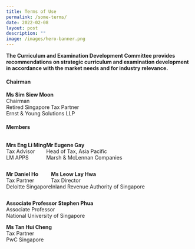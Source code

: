 ```yaml
---
title: Terms of Use
permalink: /some-terms/
date: 2022-02-08
layout: post
description: ""
image: /images/hero-banner.png
---
```

**The Curriculum and Examination Development Committee provides recommendations on strategic curriculum and examination development in accordance with the market needs and for industry relevance.**

#### **Chairman**
**Ms Sim Siew Moon** <br>
Chairman <br>
Retired Singapore Tax Partner <br>
Ernst & Young Solutions LLP  <br>

#### **Members**
<div style="display: flex; flex-direction: row; align-items: top;">

**Mrs Eng Li Ming** <br>
Tax Advisor <br>
LM APPS

**Mr Eugene Gay** <br>
Head of Tax, Asia Pacific <br>
Marsh & McLennan Companies
	
</div>

<div style="display: flex; flex-direction: row; align-items: top;">
	
**Mr Daniel Ho** <br>
Tax Partner <br>
Deloitte Singapore

**Ms Leow Lay Hwa** <br>
Tax Director <br>
Inland Revenue Authority of Singapore
	
</div>

**Associate Professor Stephen Phua** <br>
Associate Professor <br>
National University of Singapore

**Ms Tan Hui Cheng** <br>
Tax Partner <br>
PwC Singapore